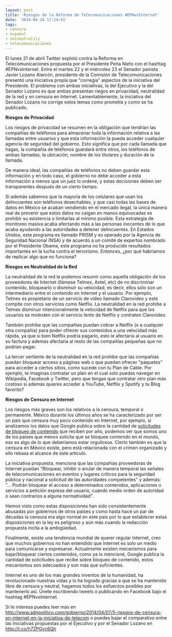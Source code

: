 ```yaml
---
layout: post
title: 'Riesgos de la Reforma de Telecomunicaciones #EPNvsInternet'
date: '2014-04-24 17:14:51'
tags:
- censura
- espanol
- netneutrality
- telecomunicaciones
---
```


<p>El lunes 21 de abril Twitter explotó contra la Reforma en Telecomunicaciones propuesta por el Presidente Peña Nieto con el hashtag #EPNvsInternet. Entre el martes 22 y el miércoles 23 el Senador panista Javier Lozano Alarcón, presidente de la Comisión de Telecomunicaciones presentó una iniciativa propia que "corregía" aspectos de la iniciativa del Presidente. El problema con ambas iniciativas, la del Ejecutivo y la del Senador Lozano es que ambas presentan riegos en privacidad, neutralidad de la red y en censura en Internet. Lamentablemente, la iniciativa del Senador Lozano no corrige estos temas como prometía y como se ha publicado.</p><p><strong>Riesgos de Privacidad</strong></p><p>Los riesgos de privacidad se resumen en la obligación que tendrían las compañías de teléfonos para almacenar toda la información relativa a las llamadas entre usuarios y que esta información la pueda acceder cualquier agencia de seguridad del gobierno. Esto significa que por cada llamada que hagas, la compañía de teléfonos guardará entre otros, los teléfonos de ambas llamadas, la ubicación, nombre de los titulares y duración de la llamada.</p><p>De manera ideal, las compañías de teléfonos no deben guardar esta información y en todo caso, el gobierno no debe acceder a esta información a menos que un juez lo ordene, y estas decisiones deben ser transparentes después de un cierto tiempo.</p><p>Si además sabemos que la mayoría de los celulares que usan los delincuentes son teléfonos desechables, y que casi todas las bases de datos en México se acaban vendiendo en el mercado ilegal, la única manera real de prevenir que estos datos no caigan en manos equivocadas es prohibir su existencia o limitarlas al mínimo posible. Esta estrategia de monitoreo masiva acaba afectando más a las personas inocentes de lo que acaba ayudando a las autoridades a detener delincuentes. En Estados Unidos, este programa es llamado PRISM y es operado por la Agencia de Seguridad Nacional (NSA) y de acuerdo a un comité de expertos nombrado por el Presidente Obama, este programa no ha producido resultados importantes en la lucha contra el terrorismo. Entonces, ¿por qué habríamos de replicar algo que no funciona?</p><p><strong>Riesgos en Neutralidad de la Red</strong></p><p>La neutralidad de la red la podemos resumir como aquella obligación de los proveedores de Internet (llámese Telmex, Axtel, etc) de no discriminar contenido, bloquearlo o disminuir su velocidad, es decir, ellos sólo son un intermediario entre el contenido en Internet y el usuario. Por ejemplo, Telmex es propietario de un servicio de video llamado Clarovideo y este compite con otros servicios como Netflix. La neutralidad en la red prohíbe a Telmex disminuir intencionalmente la velocidad de Netflix para que los usuarios se molesten con el servicio lento de Netflix y contraten Clarovideo.</p><p>También prohibe que las compañías puedan cobrar a Netflix (o a cualquier otra compañía) para poder ofrecer sus contenidos a una velocidad más rápida, ya que si bien Netflix podría pagarlo, esto le afectaría al usuario en su factura y además afectaría al resto de las compañías pequeñas que no podrían pagar.</p><p>La tercer vertiente de la neutralidad en la red prohibe que las compañías puedan bloquear acceso a páginas web o que puedan ofrecer "paquetes" para acceder a ciertos sitios, como sucede con tu Plan de Cable. Por ejemplo, te imaginas contratar un plan en el cual solo puedas navegar en Wikipedia, Facebook y Twitter, pero que tengas que contratar otro plan más costoso si además quieres acceder a YouTube, Netflix y Spotify y tu Blog favorito?</p><p><strong>Riesgos de Censura en Internet</strong></p><p>Los riesgos más graves son los relativos a la censura, temporal o permanente. México durante los últimos años se ha caracterizado por ser un país que censura muy poco contenido en Internet, por ejemplo, si analizamos los datos que Google publica sobre la cantidad de <a href="http://www.google.com/transparencyreport/removals/government/MX/">solicitudes de bloqueo de contenido</a> que reciben por año, podemos ver que somos uno de los países que menos solicita que se bloquee contenido en el mundo, eso es algo de lo que deberíamos estar orgullosos. Cierto también es que la censura en México existe, pero está relacionada con el crimen organizado y ello rebasa el alcance de este artículo.</p><p>La iniciativa propuesta, menciona que las compañías proveedoras de Internet puedan "Bloquear, inhibir o anular de manera temporal las señales de telecomunicaciones en eventos y lugares críticos para la seguridad pública y nacional a solicitud de las autoridades competentes" y además: "... Podrán bloquear el acceso a determinados contenidos, aplicaciones o servicios a petición expresa del usuario, cuando medie orden de autoridad o sean contrarios a alguna normatividad".</p><p>Hemos visto como estas disposiciones han sido consistentemente abusadas por gobiernos de otros países y como hasta hace un par de décadas la censura era algo normal en este país por lo que establecer estas disposiciones en la ley es peligroso y aún más cuando la redacción propuesta incita a la ambigüedad.</p><p>Finalmente, existe una tendencia mundial de querer regular Internet, creo que muchos gobiernos no han entendido que Internet es solo un medio para comunicarse y expresarse. Actualmente existen mecanismos para bajar/bloquear ciertos contenidos, como ya lo mencioné, Google publica la cantidad de solicitudes que recibe sobre bloqueo de contenido, estos mecanismos son adecuados y son más que suficientes.</p><p>Internet es uno de los más grandes inventos de la humanidad, ha revolucionado nuestras vidas y lo ha logrado gracias a que se ha mantenido libre de censura y neutral, hagamos todos los esfuerzos posibles por mantenerlo así. Únete escribiendo tweets o publicando en Facebook bajo el hashtag #EPNvsInternet.</p><p>Si te interesa puedes leer más en <a href="http://www.adnpolitico.com/gobierno/2014/04/07/5-riesgos-de-censura-en-internet-en-la-iniciativa-de-telecom">http://www.adnpolitico.com/gobierno/2014/04/07/5-riesgos-de-censura-en-internet-en-la-iniciativa-de-telecom</a> o puedes bajar el comparativo entre las Iniciativas propuestas por el Ejecutivo y por el Senador Lozano en <a href="http://t.co/h7ZPGvc6Qh">http://t.co/h7ZPGvc6Qh</a></p>
